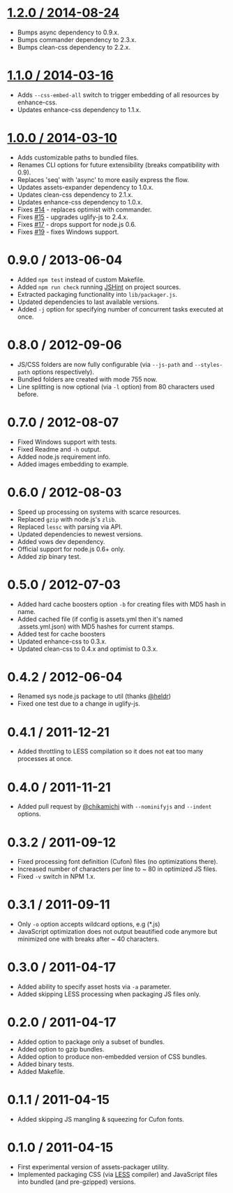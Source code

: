 [1.2.0 / 2014-08-24](https://github.com/jakubpawlowicz/assets-packager/compare/v1.1.0...v1.2.0)
==================

* Bumps async dependency to 0.9.x.
* Bumps commander dependency to 2.3.x.
* Bumps clean-css dependency to 2.2.x.

[1.1.0 / 2014-03-16](https://github.com/jakubpawlowicz/assets-packager/compare/v1.0.0...v1.1.0)
==================

* Adds `--css-embed-all` switch to trigger embedding of all resources by enhance-css.
* Updates enhance-css dependency to 1.1.x.

[1.0.0 / 2014-03-10](https://github.com/jakubpawlowicz/assets-packager/compare/v0.9.0...v1.0.0)
==================

* Adds customizable paths to bundled files.
* Renames CLI options for future extensibility (breaks compatibility with 0.9).
* Replaces 'seq' with 'async' to more easily express the flow.
* Updates assets-expander dependency to 1.0.x.
* Updates clean-css dependency to 2.1.x.
* Updates enhance-css dependency to 1.0.x.
* Fixes [#14](https://github.com/jakubpawlowicz/assets-packager/issues/14) - replaces optimist with commander.
* Fixes [#15](https://github.com/jakubpawlowicz/assets-packager/issues/15) - upgrades uglify-js to 2.4.x.
* Fixes [#17](https://github.com/jakubpawlowicz/assets-packager/issues/17) - drops support for node.js 0.6.
* Fixes [#19](https://github.com/jakubpawlowicz/assets-packager/issues/19) - fixes Windows support.

0.9.0 / 2013-06-04
==================

* Added `npm test` instead of custom Makefile.
* Added `npm run check` running [JSHint](https://github.com/jshint/jshint/) on project sources.
* Extracted packaging functionality into `lib/packager.js`.
* Updated dependencies to last available versions.
* Added `-j` option for specifying number of concurrent tasks executed at once.

0.8.0 / 2012-09-06
==================

* JS/CSS folders are now fully configurable (via `--js-path` and `--styles-path` options respectively).
* Bundled folders are created with mode 755 now.
* Line splitting is now optional (via `-l` option) from 80 characters used before.

0.7.0 / 2012-08-07
==================

* Fixed Windows support with tests.
* Fixed Readme and `-h` output.
* Added node.js requirement info.
* Added images embedding to example.

0.6.0 / 2012-08-03
==================

* Speed up processing on systems with scarce resources.
* Replaced `gzip` with node.js's `zlib`.
* Replaced `lessc` with parsing via API.
* Updated dependencies to newest versions.
* Added vows dev dependency.
* Official support for node.js 0.6+ only.
* Added zip binary test.

0.5.0 / 2012-07-03
==================

* Added hard cache boosters option `-b` for creating files with MD5 hash in name.
* Added cached file (if config is assets.yml then it's named .assets.yml.json) with MD5 hashes for current stamps.
* Added test for cache boosters
* Updated enhance-css to 0.3.x.
* Updated clean-css to 0.4.x and optimist to 0.3.x.

0.4.2 / 2012-06-04
==================

* Renamed sys node.js package to util (thanks [@heldr](https://github.com/heldr))
* Fixed one test due to a change in uglify-js.

0.4.1 / 2011-12-21
==================

* Added throttling to LESS compilation so it does not eat too many processes at once.

0.4.0 / 2011-11-21
==================

* Added pull request by [@chikamichi](https://github.com/chikamichi) with `--nominifyjs` and `--indent` options.

0.3.2 / 2011-09-12
==================

* Fixed processing font definition (Cufon) files (no optimizations there).
* Increased number of characters per line to ~ 80 in optimized JS files.
* Fixed `-v` switch in NPM 1.x.

0.3.1 / 2011-09-11
==================

* Only `-o` option accepts wildcard options, e.g (*.js)
* JavaScript optimization does not output beautified code anymore but minimized one with breaks after ~ 40 characters.

0.3.0 / 2011-04-17
==================

* Added ability to specify asset hosts via `-a` parameter.
* Added skipping LESS processing when packaging JS files only.

0.2.0 / 2011-04-17
==================

* Added option to package only a subset of bundles.
* Added option to gzip bundles.
* Added option to produce non-embedded version of CSS bundles.
* Added binary tests.
* Added Makefile.

0.1.1 / 2011-04-15
==================

* Added skipping JS mangling & squeezing for Cufon fonts.

0.1.0 / 2011-04-15
==================

* First experimental version of assets-packager utility.
* Implemented packaging CSS (via [LESS](https://github.com/cloudhead/less.js) compiler)
  and JavaScript files into bundled (and pre-gzipped) versions.
